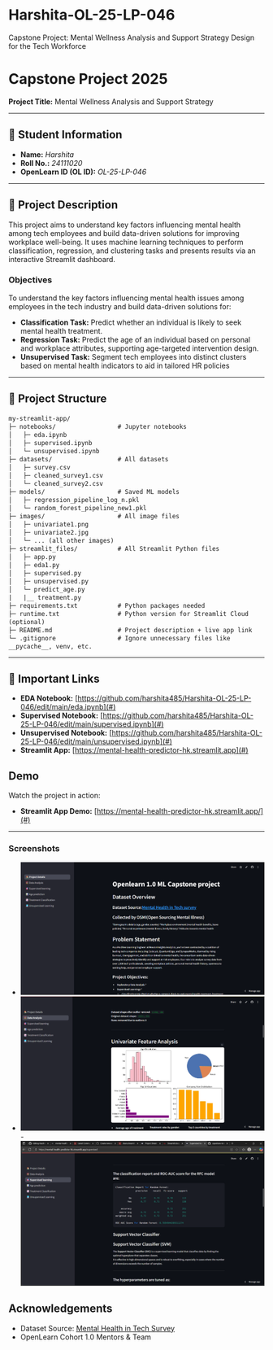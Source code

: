 # Harshita-OL-25-LP-046
Capstone Project: Mental Wellness Analysis and Support Strategy Design for the Tech Workforce
# Capstone Project 2025  
**Project Title:** Mental Wellness Analysis and Support Strategy  


---

## 🧾 Student Information  
- **Name:** *Harshita*  
- **Roll No.:** *24111020*  
- **OpenLearn ID (OL ID):** *OL-25-LP-046*  

---

## 📝 Project Description  
This project aims to understand key factors influencing mental health among tech employees and build data-driven solutions for improving workplace well-being. It uses machine learning techniques to perform classification, regression, and clustering tasks and presents results via an interactive Streamlit dashboard.

### **Objectives**
To understand the key factors influencing mental health issues among employees in the tech industry and
build data-driven solutions for:
- **Classification Task:** Predict whether an individual is likely to seek mental health treatment.
- **Regression Task:** Predict the age of an individual based on personal and workplace attributes, supporting age-targeted intervention design.
- **Unsupervised Task:** Segment tech employees into distinct clusters based on mental health indicators to aid in tailored HR policies

---

## 📂 Project Structure  
```
my-streamlit-app/
├─ notebooks/                 # Jupyter notebooks
│   ├─ eda.ipynb
│   ├─ supervised.ipynb
│   └─ unsupervised.ipynb
├─ datasets/                  # All datasets
│   ├─ survey.csv
│   ├─ cleaned_survey1.csv
│   └─ cleaned_survey2.csv
├─ models/                    # Saved ML models
│   ├─ regression_pipeline_log_n.pkl
│   └─ random_forest_pipeline_new1.pkl
├─ images/                    # All image files
│   ├─ univariate1.png
│   ├─ univariate2.jpg
│   └─ ... (all other images)
├─ streamlit_files/           # All Streamlit Python files
│   ├─ app.py
│   ├─ eda1.py
│   ├─ supervised.py
│   ├─ unsupervised.py
│   └─ predict_age.py
|   |__ treatment.py
├─ requirements.txt           # Python packages needed
├─ runtime.txt                # Python version for Streamlit Cloud (optional)
├─ README.md                  # Project description + live app link
└─ .gitignore                 # Ignore unnecessary files like __pycache__, venv, etc.

```

---

## 🔗 Important Links  
- **EDA Notebook:** [https://github.com/harshita485/Harshita-OL-25-LP-046/edit/main/eda.ipynb](#)
- **Supervised Notebook:** [https://github.com/harshita485/Harshita-OL-25-LP-046/edit/main/supervised.ipynb](#)
- **Unsupervised Notebook:** [https://github.com/harshita485/Harshita-OL-25-LP-046/edit/main/unsupervised.ipynb](#)
- **Streamlit App:** [https://mental-health-predictor-hk.streamlit.app](#)  


## Demo  

Watch the project in action:  

- **Streamlit App Demo:** [https://mental-health-predictor-hk.streamlit.app/](#)  

---

### Screenshots  
- ![Dashboard Overview](dashboard.png)
- ![EDA Insights](eda.png)
-![ Model Results](model.png)




## Acknowledgements
- Dataset Source: [Mental Health in Tech Survey](https://www.kaggle.com/datasets/osmi/mental-health-in-tech-survey)
- OpenLearn Cohort 1.0 Mentors & Team
